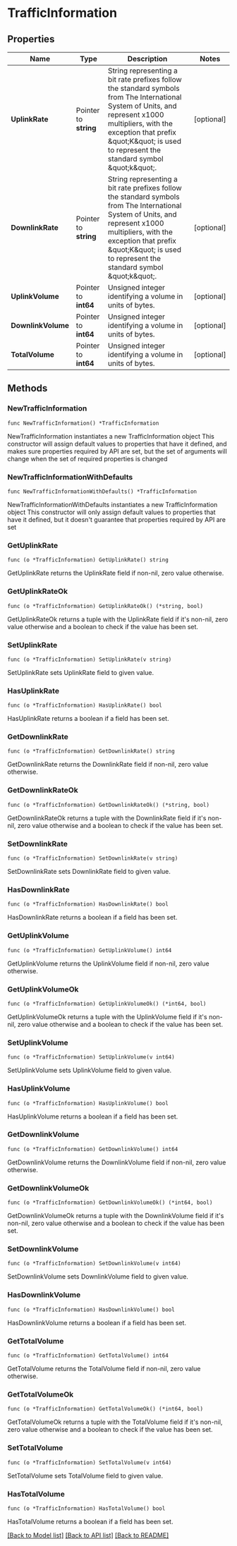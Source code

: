 # TrafficInformation

## Properties

Name | Type | Description | Notes
------------ | ------------- | ------------- | -------------
**UplinkRate** | Pointer to **string** | String representing a bit rate prefixes follow the standard symbols from The International System of Units, and represent x1000 multipliers, with the exception that prefix \&quot;K\&quot; is used to represent the standard symbol \&quot;k\&quot;. | [optional] 
**DownlinkRate** | Pointer to **string** | String representing a bit rate prefixes follow the standard symbols from The International System of Units, and represent x1000 multipliers, with the exception that prefix \&quot;K\&quot; is used to represent the standard symbol \&quot;k\&quot;. | [optional] 
**UplinkVolume** | Pointer to **int64** | Unsigned integer identifying a volume in units of bytes. | [optional] 
**DownlinkVolume** | Pointer to **int64** | Unsigned integer identifying a volume in units of bytes. | [optional] 
**TotalVolume** | Pointer to **int64** | Unsigned integer identifying a volume in units of bytes. | [optional] 

## Methods

### NewTrafficInformation

`func NewTrafficInformation() *TrafficInformation`

NewTrafficInformation instantiates a new TrafficInformation object
This constructor will assign default values to properties that have it defined,
and makes sure properties required by API are set, but the set of arguments
will change when the set of required properties is changed

### NewTrafficInformationWithDefaults

`func NewTrafficInformationWithDefaults() *TrafficInformation`

NewTrafficInformationWithDefaults instantiates a new TrafficInformation object
This constructor will only assign default values to properties that have it defined,
but it doesn't guarantee that properties required by API are set

### GetUplinkRate

`func (o *TrafficInformation) GetUplinkRate() string`

GetUplinkRate returns the UplinkRate field if non-nil, zero value otherwise.

### GetUplinkRateOk

`func (o *TrafficInformation) GetUplinkRateOk() (*string, bool)`

GetUplinkRateOk returns a tuple with the UplinkRate field if it's non-nil, zero value otherwise
and a boolean to check if the value has been set.

### SetUplinkRate

`func (o *TrafficInformation) SetUplinkRate(v string)`

SetUplinkRate sets UplinkRate field to given value.

### HasUplinkRate

`func (o *TrafficInformation) HasUplinkRate() bool`

HasUplinkRate returns a boolean if a field has been set.

### GetDownlinkRate

`func (o *TrafficInformation) GetDownlinkRate() string`

GetDownlinkRate returns the DownlinkRate field if non-nil, zero value otherwise.

### GetDownlinkRateOk

`func (o *TrafficInformation) GetDownlinkRateOk() (*string, bool)`

GetDownlinkRateOk returns a tuple with the DownlinkRate field if it's non-nil, zero value otherwise
and a boolean to check if the value has been set.

### SetDownlinkRate

`func (o *TrafficInformation) SetDownlinkRate(v string)`

SetDownlinkRate sets DownlinkRate field to given value.

### HasDownlinkRate

`func (o *TrafficInformation) HasDownlinkRate() bool`

HasDownlinkRate returns a boolean if a field has been set.

### GetUplinkVolume

`func (o *TrafficInformation) GetUplinkVolume() int64`

GetUplinkVolume returns the UplinkVolume field if non-nil, zero value otherwise.

### GetUplinkVolumeOk

`func (o *TrafficInformation) GetUplinkVolumeOk() (*int64, bool)`

GetUplinkVolumeOk returns a tuple with the UplinkVolume field if it's non-nil, zero value otherwise
and a boolean to check if the value has been set.

### SetUplinkVolume

`func (o *TrafficInformation) SetUplinkVolume(v int64)`

SetUplinkVolume sets UplinkVolume field to given value.

### HasUplinkVolume

`func (o *TrafficInformation) HasUplinkVolume() bool`

HasUplinkVolume returns a boolean if a field has been set.

### GetDownlinkVolume

`func (o *TrafficInformation) GetDownlinkVolume() int64`

GetDownlinkVolume returns the DownlinkVolume field if non-nil, zero value otherwise.

### GetDownlinkVolumeOk

`func (o *TrafficInformation) GetDownlinkVolumeOk() (*int64, bool)`

GetDownlinkVolumeOk returns a tuple with the DownlinkVolume field if it's non-nil, zero value otherwise
and a boolean to check if the value has been set.

### SetDownlinkVolume

`func (o *TrafficInformation) SetDownlinkVolume(v int64)`

SetDownlinkVolume sets DownlinkVolume field to given value.

### HasDownlinkVolume

`func (o *TrafficInformation) HasDownlinkVolume() bool`

HasDownlinkVolume returns a boolean if a field has been set.

### GetTotalVolume

`func (o *TrafficInformation) GetTotalVolume() int64`

GetTotalVolume returns the TotalVolume field if non-nil, zero value otherwise.

### GetTotalVolumeOk

`func (o *TrafficInformation) GetTotalVolumeOk() (*int64, bool)`

GetTotalVolumeOk returns a tuple with the TotalVolume field if it's non-nil, zero value otherwise
and a boolean to check if the value has been set.

### SetTotalVolume

`func (o *TrafficInformation) SetTotalVolume(v int64)`

SetTotalVolume sets TotalVolume field to given value.

### HasTotalVolume

`func (o *TrafficInformation) HasTotalVolume() bool`

HasTotalVolume returns a boolean if a field has been set.


[[Back to Model list]](../README.md#documentation-for-models) [[Back to API list]](../README.md#documentation-for-api-endpoints) [[Back to README]](../README.md)


